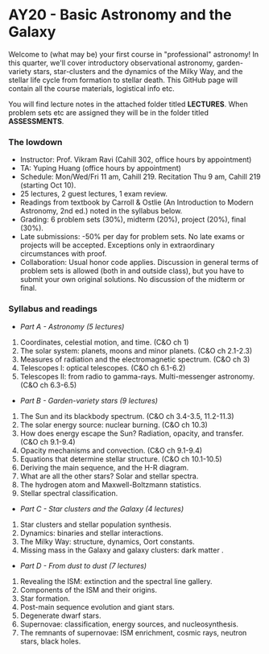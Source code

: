 # AY20 - Basic Astronomy and the Galaxy

Welcome to (what may be) your first course in "professional" astronomy! In this quarter, we'll cover introductory observational astronomy, garden-variety stars, star-clusters and the dynamics of the Milky Way, and the stellar life cycle from formation to stellar death. This GitHub page will contain all the course materials, logistical info etc. 

You will find lecture notes in the attached folder titled **LECTURES**. When problem sets etc are assigned they will be in the folder titled **ASSESSMENTS**. 

### The lowdown

* Instructor: Prof. Vikram Ravi (Cahill 302, office hours by appointment)
* TA: Yuping Huang (office hours by appointment)
* Schedule: Mon/Wed/Fri 11 am, Cahill 219. Recitation Thu 9 am, Cahill 219 (starting Oct 10).
* 25 lectures, 2 guest lectures, 1 exam review.
* Readings from textbook by Carroll & Ostlie (An Introduction to Modern Astronomy, 2nd ed.) noted in the syllabus below.
* Grading: 6 problem sets (30%), midterm (20%), project (20%), final (30%). 
* Late submissions: -50% per day for problem sets. No late exams or projects will be accepted. Exceptions only in extraordinary  circumstances with proof. 
* Collaboration: Usual honor code applies. Discussion in general terms of problem sets is allowed (both in and outside class), but you have to submit your own original solutions. No discussion of the midterm or final.

### Syllabus and readings

* _Part A - Astronomy (5 lectures)_
1. Coordinates, celestial motion, and time. (C&O ch 1)
2. The solar system: planets, moons and minor planets. (C&O ch 2.1-2.3) 
3. Measures of radiation and the electromagnetic spectrum. (C&O ch 3) 
4. Telescopes I: optical telescopes. (C&O ch 6.1-6.2) 
5. Telescopes II: from radio to gamma-rays. Multi-messenger astronomy. (C&O ch 6.3-6.5)

* _Part B - Garden-variety stars (9 lectures)_
1. The Sun and its blackbody spectrum. (C&O ch 3.4-3.5, 11.2-11.3)
2. The solar energy source: nuclear burning. (C&O ch 10.3)
3. How does energy escape the Sun? Radiation, opacity, and transfer. (C&O ch 9.1-9.4)
4. Opacity mechanisms and convection. (C&O ch 9.1-9.4)
5. Equations that determine stellar structure. (C&O ch 10.1-10.5)
6. Deriving the main sequence, and the H-R diagram.
7. What are all the other stars? Solar and stellar spectra.
8. The hydrogen atom and Maxwell-Boltzmann statistics.
9. Stellar spectral classification.

* _Part C - Star clusters and the Galaxy (4 lectures)_
1. Star clusters and stellar population synthesis.
2. Dynamics: binaries and stellar interactions.
3. The Milky Way: structure, dynamics, Oort constants.
4. Missing mass in the Galaxy and galaxy clusters: dark matter .

* _Part D - From dust to dust (7 lectures)_
1. Revealing the ISM: extinction and the spectral line gallery.
2. Components of the ISM and their origins.
3. Star formation. 
4. Post-main sequence evolution and giant stars.
5. Degenerate dwarf stars.
6. Supernovae: classification, energy sources, and nucleosynthesis.
7. The remnants of supernovae: ISM enrichment, cosmic rays, neutron stars, black holes. 
